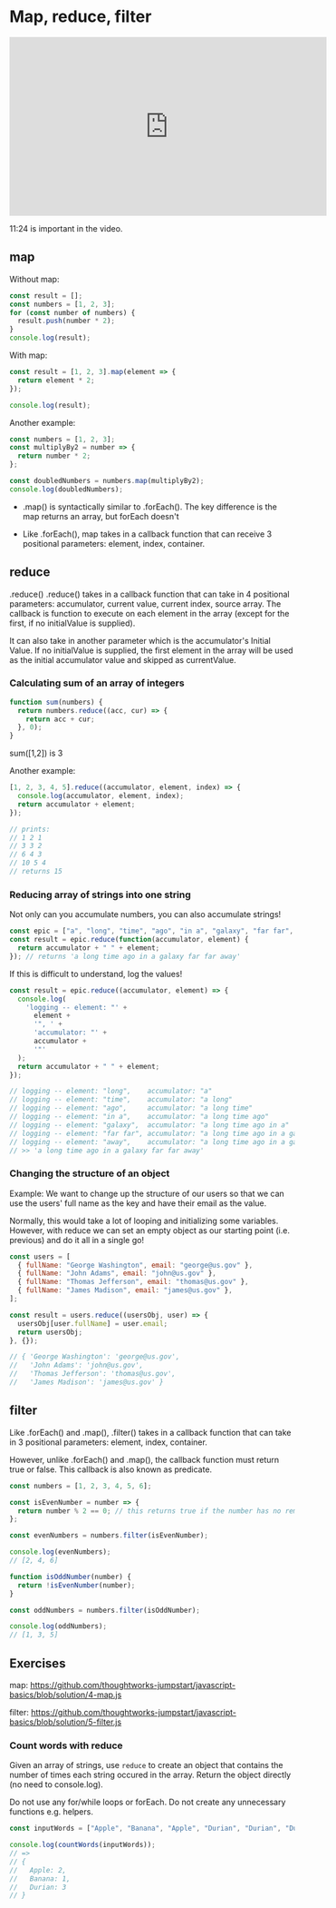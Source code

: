 # Map, reduce, filter

<iframe width="560" height="315" src="https://www.youtube-nocookie.com/embed/e-5obm1G_FY" frameborder="0" allow="accelerometer; autoplay; encrypted-media; gyroscope; picture-in-picture" allowfullscreen></iframe>

11:24 is important in the video.

## map

Without map:

```js
const result = [];
const numbers = [1, 2, 3];
for (const number of numbers) {
  result.push(number * 2);
}
console.log(result);
```

With map:

```js
const result = [1, 2, 3].map(element => {
  return element * 2;
});

console.log(result);
```

Another example:

```js
const numbers = [1, 2, 3];
const multiplyBy2 = number => {
  return number * 2;
};

const doubledNumbers = numbers.map(multiplyBy2);
console.log(doubledNumbers);
```

- .map() is syntactically similar to .forEach(). The key difference is the map returns an array, but forEach doesn't

- Like .forEach(), map takes in a callback function that can receive 3 positional parameters: element, index, container.

## reduce

.reduce()
.reduce() takes in a callback function that can take in 4 positional parameters: accumulator, current value, current index, source array.
The callback is function to execute on each element in the array (except for the first, if no initialValue is supplied).

It can also take in another parameter which is the accumulator's Initial Value. If no initialValue is supplied, the first element in the array will be used as the initial accumulator value and skipped as currentValue.

### Calculating sum of an array of integers

```js
function sum(numbers) {
  return numbers.reduce((acc, cur) => {
    return acc + cur;
  }, 0);
}
```

sum([1,2]) is 3

Another example:

```js
[1, 2, 3, 4, 5].reduce((accumulator, element, index) => {
  console.log(accumulator, element, index);
  return accumulator + element;
});

// prints:
// 1 2 1
// 3 3 2
// 6 4 3
// 10 5 4
// returns 15
```

### Reducing array of strings into one string

Not only can you accumulate numbers, you can also accumulate strings!

```js
const epic = ["a", "long", "time", "ago", "in a", "galaxy", "far far", "away"];
const result = epic.reduce(function(accumulator, element) {
  return accumulator + " " + element;
}); // returns 'a long time ago in a galaxy far far away'
```

If this is difficult to understand, log the values!

```js
const result = epic.reduce((accumulator, element) => {
  console.log(
    'logging -- element: "' +
      element +
      '", ' +
      'accumulator: "' +
      accumulator +
      '"'
  );
  return accumulator + " " + element;
});

// logging -- element: "long",    accumulator: "a"
// logging -- element: "time",    accumulator: "a long"
// logging -- element: "ago",     accumulator: "a long time"
// logging -- element: "in a",    accumulator: "a long time ago"
// logging -- element: "galaxy",  accumulator: "a long time ago in a"
// logging -- element: "far far", accumulator: "a long time ago in a galaxy"
// logging -- element: "away",    accumulator: "a long time ago in a galaxy far far"
// >> 'a long time ago in a galaxy far far away'
```

### Changing the structure of an object

Example: We want to change up the structure of our users so that we can use the users' full name as the key and have their email as the value.

Normally, this would take a lot of looping and initializing some variables. However, with reduce we can set an empty object as our starting point (i.e. previous) and do it all in a single go!

```js
const users = [
  { fullName: "George Washington", email: "george@us.gov" },
  { fullName: "John Adams", email: "john@us.gov" },
  { fullName: "Thomas Jefferson", email: "thomas@us.gov" },
  { fullName: "James Madison", email: "james@us.gov" },
];

const result = users.reduce((usersObj, user) => {
  usersObj[user.fullName] = user.email;
  return usersObj;
}, {});

// { 'George Washington': 'george@us.gov',
//   'John Adams': 'john@us.gov',
//   'Thomas Jefferson': 'thomas@us.gov',
//   'James Madison': 'james@us.gov' }
```

## filter

Like .forEach() and .map(), .filter() takes in a callback function that can take in 3 positional parameters: element, index, container.

However, unlike .forEach() and .map(), the callback function must return true or false. This callback is also known as predicate.

```js
const numbers = [1, 2, 3, 4, 5, 6];

const isEvenNumber = number => {
  return number % 2 == 0; // this returns true if the number has no remainder when divided by 2
};

const evenNumbers = numbers.filter(isEvenNumber);

console.log(evenNumbers);
// [2, 4, 6]

function isOddNumber(number) {
  return !isEvenNumber(number);
}

const oddNumbers = numbers.filter(isOddNumber);

console.log(oddNumbers);
// [1, 3, 5]
```

## Exercises

map: https://github.com/thoughtworks-jumpstart/javascript-basics/blob/solution/4-map.js

filter: https://github.com/thoughtworks-jumpstart/javascript-basics/blob/solution/5-filter.js

### Count words with reduce

Given an array of strings, use `reduce` to create an object that contains the number of times each string occured in the array. Return the object directly (no need to console.log).

Do not use any for/while loops or forEach.
Do not create any unnecessary functions e.g. helpers.

```js
const inputWords = ["Apple", "Banana", "Apple", "Durian", "Durian", "Durian"];

console.log(countWords(inputWords));
// =>
// {
//   Apple: 2,
//   Banana: 1,
//   Durian: 3
// }
```
